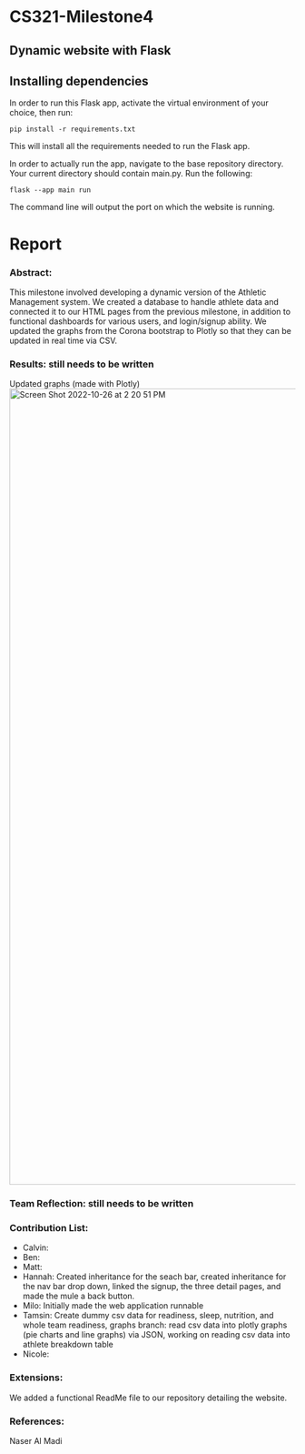 # CS321-Milestone4
<h2>Dynamic website with Flask</h2>

## Installing dependencies

In order to run this Flask app, activate the virtual environment of your choice, then run:

`
pip install -r requirements.txt
`

This will install all the requirements needed to run the Flask app.

In order to actually run the app, navigate to the base repository directory. Your current directory should contain main.py. Run the following:

`
flask --app main run
`

The command line will output the port on which the website is running.

# Report

### Abstract: 
This milestone involved developing a dynamic version of the Athletic Management system.  We created a database to handle athlete data and connected it to our HTML pages from the previous milestone, in addition to functional dashboards for various users, and login/signup ability.  We updated the graphs from the Corona bootstrap to Plotly so that they can be updated in real time via CSV.

### Results: **still needs to be written**

Updated graphs (made with Plotly)
<img width="1400" alt="Screen Shot 2022-10-26 at 2 20 51 PM" src="https://user-images.githubusercontent.com/30237570/198105488-a48abcf9-deca-4104-b361-43537d8b5ca1.png">


### Team Reflection: **still needs to be written**

### Contribution List: 
* Calvin:
* Ben:
* Matt:
* Hannah: Created inheritance for the seach bar, created inheritance for the nav bar drop down, linked the signup, the three detail pages, and made the mule a back button.
* Milo: Initially made the web application runnable
* Tamsin: Create dummy csv data for readiness, sleep, nutrition, and whole team readiness, graphs branch: read csv data into plotly graphs (pie charts and line graphs) via JSON, working on reading csv data into athlete breakdown table
* Nicole: 

### Extensions: 
We added a functional ReadMe file to our repository detailing the website.

### References: 
Naser Al Madi


